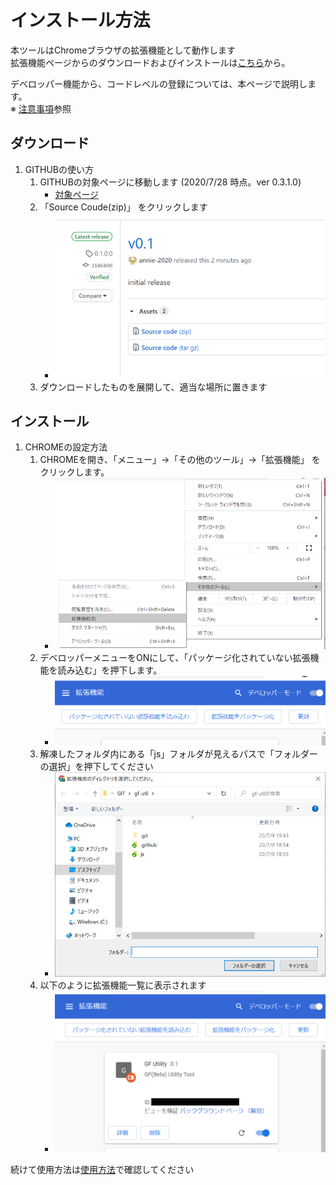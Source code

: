 # インストール方法

 本ツールはChromeブラウザの拡張機能として動作します  
 拡張機能ページからのダウンロードおよびインストールは[こちら](https://chrome.google.com/webstore/detail/gf-utility/nffeeheaccmggkehefnogfaekoaagppb/related?hl=ja)から。

 デベロッパー機能から、コードレベルの登録については、本ページで説明します。  
 ※ [注意事項](warning.md)参照  

## ダウンロード

 1. GITHUBの使い方
	1. GITHUBの対象ページに移動します (2020/7/28 時点。ver 0.3.1.0)
		- [対象ページ](https://github.com/annie-2020/gf-util/releases/tag/0.3.1.0)
	2. 「Source Coude(zip)」 をクリックします
		- ![download](./images/download.png "download")
	3. ダウンロードしたものを展開して、適当な場所に置きます

## インストール

 1. CHROMEの設定方法
	1. CHROMEを開き、「メニュー」->「その他のツール」->「拡張機能」 をクリックします。
		- ![extension](./images/extension.png "extension")
	2. デベロッパーメニューをONにして、「パッケージ化されていない拡張機能を読み込む」を押下します。
		- ![developer](./images/developer.png "developer")
	3. 解凍したフォルダ内にある「js」フォルダが見えるパスで「フォルダーの選択」を押下してください
		- ![folder](./images/folder.png "folder")
	4. 以下のように拡張機能一覧に表示されます
		- ![thumbnail](./images/thumbnail.png "thumbnail")


続けて使用方法は[使用方法](howtouse.md)で確認してください
